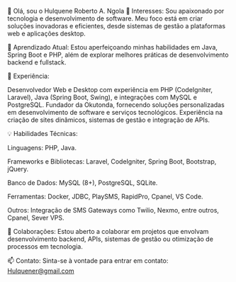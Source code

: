 👋 Olá, sou o Hulquene Roberto A. Ngola
👀 Interesses: Sou apaixonado por tecnologia e desenvolvimento de software. Meu foco está em criar soluções inovadoras e eficientes, desde sistemas de gestão a plataformas web e aplicações desktop.

🌱 Aprendizado Atual: Estou aperfeiçoando minhas habilidades em Java, Spring Boot e PHP, além de explorar melhores práticas de desenvolvimento backend e fullstack.

💼 Experiência:

Desenvolvedor Web e Desktop com experiência em PHP (CodeIgniter, Laravel), Java (Spring Boot, Swing), e integrações com MySQL e PostgreSQL.
Fundador da Okutonda, fornecendo soluções personalizadas em desenvolvimento de software e serviços tecnológicos.
Experiência na criação de sites dinâmicos, sistemas de gestão e integração de APIs.

💡 Habilidades Técnicas:

Linguagens: PHP, Java.

Frameworks e Bibliotecas: Laravel, CodeIgniter, Spring Boot,  Bootstrap, jQuery.

Banco de Dados: MySQL (8+), PostgreSQL, SQLite.

Ferramentas: Docker, JDBC, PlaySMS, RapidPro, Cpanel, VS Code.

Outros: Integração de SMS Gateways como Twilio, Nexmo, entre outros, Cpanel, Sever VPS.

💞️ Colaborações: Estou aberto a colaborar em projetos que envolvam desenvolvimento backend, APIs, sistemas de gestão ou otimização de processos em tecnologia.

📫 Contato: Sinta-se à vontade para entrar em contato: Hulquener@gmail.com
